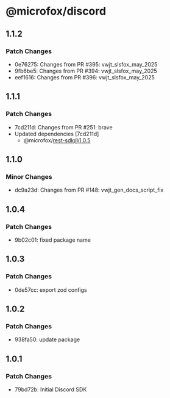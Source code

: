 # @microfox/discord

## 1.1.2

### Patch Changes

- 0e76275: Changes from PR #395: vwjt_slsfox_may_2025
- 9fb6be5: Changes from PR #394: vwjt_slsfox_may_2025
- eef1616: Changes from PR #396: vwjt_slsfox_may_2025

## 1.1.1

### Patch Changes

- 7cd211d: Changes from PR #251: brave
- Updated dependencies [7cd211d]
  - @microfox/rest-sdk@1.0.5

## 1.1.0

### Minor Changes

- dc9a23d: Changes from PR #148: vwjt_gen_docs_script_fix

## 1.0.4

### Patch Changes

- 9b02c01: fixed package name

## 1.0.3

### Patch Changes

- 0de57cc: export zod configs

## 1.0.2

### Patch Changes

- 938fa50: update package

## 1.0.1

### Patch Changes

- 79bd72b: Initial Discord SDK
